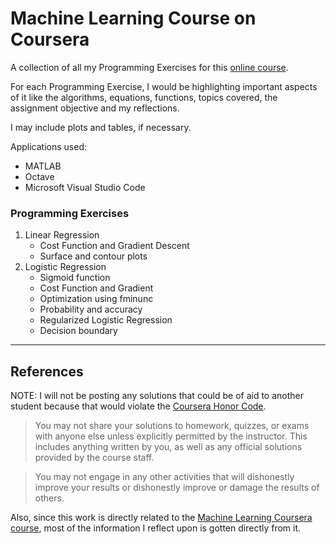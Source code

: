 # Machine Learning Course on Coursera 
 A collection of all my Programming Exercises for this [online course](https://www.coursera.org/learn/machine-learning/home/welcome).

For each Programming Exercise, I would be highlighting important aspects of it like the algorithms, equations, functions, topics covered, the assignment objective and my reflections.

I may include plots and tables, if necessary.

 Applications used:
 - MATLAB 
 - Octave
 - Microsoft Visual Studio Code

### Programming Exercises
1. Linear Regression
    - Cost Function and Gradient Descent
    - Surface and contour plots
2. Logistic Regression
    - Sigmoid function
    - Cost Function and Gradient
    - Optimization using fminunc
    - Probability and accuracy
    - Regularized Logistic Regression
    - Decision boundary


----------------------------
## References
NOTE: I will not be posting any solutions that could be of aid to another student because that would violate the [Coursera Honor Code](https://learner.coursera.help/hc/en-us/articles/209818863-Coursera-Honor-Code).

> You may not share your solutions to homework, quizzes, or exams with anyone else unless explicitly permitted by the instructor. This includes anything written by you, as well as any official solutions provided by the course staff.

> You may not engage in any other activities that will dishonestly improve your results or dishonestly improve or damage the results of others.

Also, since this work is directly related to the [Machine Learning Coursera course](https://www.coursera.org/learn/machine-learning/home/welcome), most of the information I reflect upon is gotten directly from it.